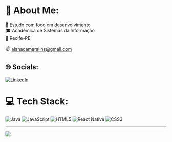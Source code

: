 
# 💫 About Me:
👾 Estudo com foco em desenvolvimento <br>🎓 Acadêmica de Sistemas da Informação <br>📍 Recife-PE<br> <br>📫  alanacamaralins@gmail.com<br>


## 🌐 Socials:
[![LinkedIn](https://img.shields.io/badge/LinkedIn-%230077B5.svg?logo=linkedin&logoColor=white)](https://linkedin.com/in/alanabclins) 

# 💻 Tech Stack:
![Java](https://img.shields.io/badge/java-%23ED8B00.svg?style=plastic&logo=java&logoColor=white) ![JavaScript](https://img.shields.io/badge/javascript-%23323330.svg?style=plastic&logo=javascript&logoColor=%23F7DF1E) ![HTML5](https://img.shields.io/badge/html5-%23E34F26.svg?style=plastic&logo=html5&logoColor=white) ![React Native](https://img.shields.io/badge/react_native-%2320232a.svg?style=plastic&logo=react&logoColor=%2361DAFB) ![CSS3](https://img.shields.io/badge/css3-%231572B6.svg?style=plastic&logo=css3&logoColor=white)

---
[![](https://visitcount.itsvg.in/api?id=alanabclins&icon=0&color=0)](https://visitcount.itsvg.in)

<!-- Proudly created with GPRM ( https://gprm.itsvg.in ) -->
